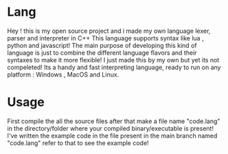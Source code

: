# Lang
Hey ! this is my open source project and i made my own language lexer, parser and interpreter in C++
This language supports syntax like lua , python and javascript! The main purpose of developing this kind of language is just to combine the different language flavors and their syntaxes to make it more flexible!
I just made this by my own but yet its not compeleted!
Its a handy and fast interpreting language, ready to run on any platform : Windows , MacOS and Linux.

# Usage
First compile the all the source files after that make a file name "code.lang" in the directory/folder where your compiled binary/executable is present!
I've written the example code in the file present in the main branch named "code.lang" refer to that to see the example code!

